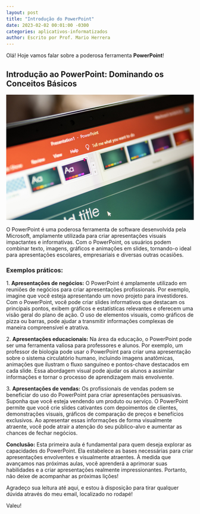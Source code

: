 ```yaml
---
layout: post
title: "Introdução do PowerPoint"
date: 2023-02-02 00:01:00 -0300
categories: aplicativos-informatizados
author: Escrito por Prof. Mario Herrera
---
```

 
Olá! Hoje vamos falar sobre a poderosa ferramenta **PowerPoint**!

## Introdução ao PowerPoint: Dominando os Conceitos Básicos


![](https://github.com/mariopuebla17/blog/blob/main/_images/202302/ppt1.jpg?raw=true)

O PowerPoint é uma poderosa ferramenta de software desenvolvida pela Microsoft, amplamente utilizada para criar apresentações visuais impactantes e informativas. Com o PowerPoint, os usuários podem combinar texto, imagens, gráficos e animações em slides, tornando-o ideal para apresentações escolares, empresariais e diversas outras ocasiões.

### Exemplos práticos:

1\. **Apresentações de negócios:** O PowerPoint é amplamente utilizado em reuniões de negócios para criar apresentações profissionais. Por exemplo, imagine que você esteja apresentando um novo projeto para investidores. Com o PowerPoint, você pode criar slides informativos que destacam os principais pontos, exibem gráficos e estatísticas relevantes e oferecem uma visão geral do plano de ação. O uso de elementos visuais, como gráficos de pizza ou barras, pode ajudar a transmitir informações complexas de maneira compreensível e atrativa.

2\. **Apresentações educacionais:** Na área da educação, o PowerPoint pode ser uma ferramenta valiosa para professores e alunos. Por exemplo, um professor de biologia pode usar o PowerPoint para criar uma apresentação sobre o sistema circulatório humano, incluindo imagens anatômicas, animações que ilustram o fluxo sanguíneo e pontos-chave destacados em cada slide. Essa abordagem visual pode ajudar os alunos a assimilar informações e tornar o processo de aprendizagem mais envolvente.

3\. **Apresentações de vendas:** Os profissionais de vendas podem se beneficiar do uso do PowerPoint para criar apresentações persuasivas. Suponha que você esteja vendendo um produto ou serviço. O PowerPoint permite que você crie slides cativantes com depoimentos de clientes, demonstrações visuais, gráficos de comparação de preços e benefícios exclusivos. Ao apresentar essas informações de forma visualmente atraente, você pode atrair a atenção do seu público-alvo e aumentar as chances de fechar negócios.  


**Conclusão:** Esta primeira aula é fundamental para quem deseja explorar as capacidades do PowerPoint. Ela estabelece as bases necessárias para criar apresentações envolventes e visualmente atraentes. À medida que avançamos nas próximas aulas, você aprenderá a aprimorar suas habilidades e a criar apresentações realmente impressionantes. Portanto, não deixe de acompanhar as próximas lições!


Agradeço sua leitura até aqui, e estou à disposição para tirar qualquer dúvida através do meu email, localizado no rodapé!

Valeu!